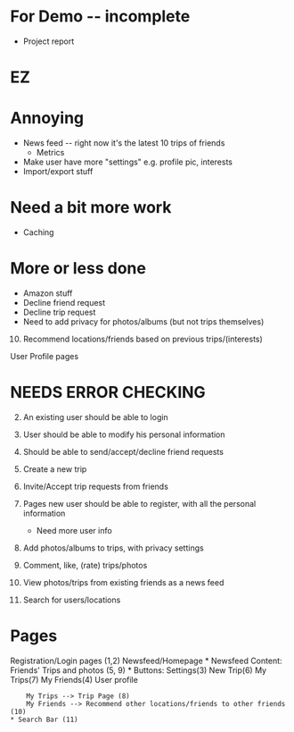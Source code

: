 For Demo -- incomplete
========
* Project report



EZ
==



Annoying
========
* News feed -- right now it's the latest 10 trips of friends
    * Metrics
* Make user have more "settings" e.g. profile pic, interests
* Import/export stuff



Need a bit more work
====================
* Caching



More or less done
=================
* Amazon stuff
* Decline friend request
* Decline trip request
* Need to add privacy for photos/albums (but not trips themselves) 



10. Recommend locations/friends based on previous trips/(interests)



User Profile pages



NEEDS ERROR CHECKING
====================
2. An existing user should be able to login
3. User should be able to modify his personal information
4. Should be able to send/accept/decline friend requests
6. Create a new trip
7. Invite/Accept trip requests from friends

1. Pages new user should be able to register, with all the personal information
    * Need more user info

8. Add photos/albums to trips, with privacy settings
9. Comment, like, (rate) trips/photos

5. View photos/trips from existing friends as a news feed

11. Search for users/locations

Pages
=====
Registration/Login pages (1,2)
Newsfeed/Homepage
    * Newsfeed Content: Friends' Trips and photos (5, 9)
    * Buttons: Settings(3)   New Trip(6)    My Trips(7)     My Friends(4)   User profile

        My Trips --> Trip Page (8)
        My Friends --> Recommend other locations/friends to other friends (10)
    * Search Bar (11) 


